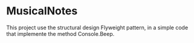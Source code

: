 # MusicalNotes
This project use the structural design Flyweight pattern, in  a simple code that implemente the method  Console.Beep.
